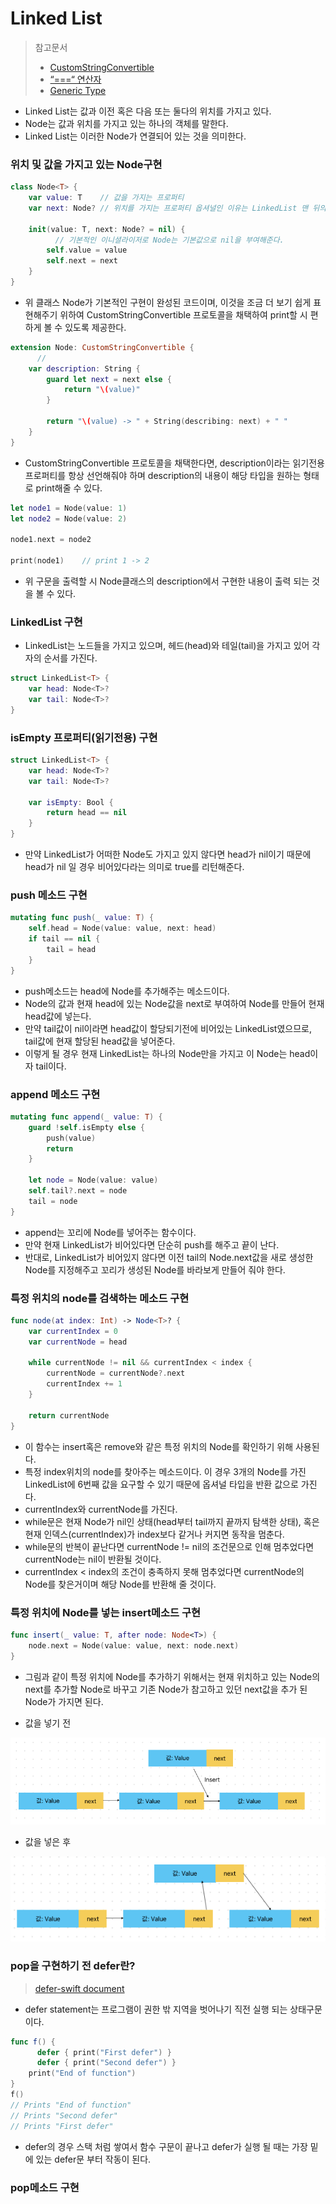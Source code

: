 # Linked List
> 참고문서
> - [CustomStringConvertible](https://developer.apple.com/documentation/swift/customstringconvertible)
> - [“===“ 연산자](https://docs.swift.org/swift-book/LanguageGuide/ClassesAndStructures.html#ID90)
> - [Generic Type](https://docs.swift.org/swift-book/LanguageGuide/Generics.html)

* Linked List는 값과 이전 혹은 다음 또는 둘다의 위치를 가지고 있다.
* Node는 값과 위치를 가지고 있는 하나의 객체를 말한다.
* Linked List는 이러한 Node가 연결되어 있는 것을 의미한다.

### 위치 및 값을 가지고 있는 Node구현
```swift
class Node<T> {
    var value: T    // 값을 가지는 프로퍼티
    var next: Node? // 위치를 가지는 프로퍼티 옵셔널인 이유는 LinkedList 맨 뒤의 Node는 항상 nil을 가리키고 있기 때문이다.
    
    init(value: T, next: Node? = nil) {
          // 기본적인 이니셜라이저로 Node는 기본값으로 nil을 부여해준다.
        self.value = value
        self.next = next
    }
}
```

* 위 클래스 Node가 기본적인 구현이 완성된 코드이며, 이것을 조금 더 보기 쉽게 표현해주기 위하여 CustomStringConvertible 프로토콜을 채택하여 print할 시 편하게 볼 수 있도록 제공한다.

```swift
extension Node: CustomStringConvertible {
      // 
    var description: String {
        guard let next = next else {
            return "\(value)"
        }
        
        return "\(value) -> " + String(describing: next) + " "
    }
}
```

* CustomStringConvertible 프로토콜을 채택한다면, description이라는 읽기전용 프로퍼티를 항상 선언해줘야 하며 description의 내용이 해당 타입을 원하는 형태로 print해줄 수 있다.

```swift
let node1 = Node(value: 1)
let node2 = Node(value: 2)

node1.next = node2

print(node1)    // print 1 -> 2
```

* 위 구문을 출력할 시 Node클래스의 description에서 구현한 내용이 출력 되는 것을 볼 수 있다.

### LinkedList 구현
* LinkedList는 노드들을 가지고 있으며, 헤드(head)와 테일(tail)을 가지고 있어 각자의 순서를 가진다.

```swift
struct LinkedList<T> {
    var head: Node<T>?
    var tail: Node<T>?
}
```

### isEmpty 프로퍼티(읽기전용) 구현
```swift
struct LinkedList<T> {
    var head: Node<T>?
    var tail: Node<T>?
    
    var isEmpty: Bool {
        return head == nil
    }
}
```
* 만약 LinkedList가 어떠한 Node도 가지고 있지 않다면 head가 nil이기 때문에 head가 nil 일 경우 비어있다라는 의미로 true를 리턴해준다.

### push 메소드 구현
```swift
mutating func push(_ value: T) {
    self.head = Node(value: value, next: head)
    if tail == nil {
        tail = head
    }
}
```
* push메소드는 head에 Node를 추가해주는 메소드이다.
* Node의 값과 현재 head에 있는 Node값을 next로 부여하여 Node를 만들어 현재 head값에 넣는다.
* 만약 tail값이 nil이라면 head값이 할당되기전에 비어있는 LinkedList였으므로, tail값에 현재 할당된 head값을 넣어준다.
* 이렇게 될 경우 현재 LinkedList는 하나의 Node만을 가지고 이 Node는 head이자 tail이다.

### append 메소드 구현
```swift
mutating func append(_ value: T) {
    guard !self.isEmpty else {
        push(value)
        return
    }
        
    let node = Node(value: value)
    self.tail?.next = node
    tail = node
}
```
* append는 꼬리에 Node를 넣어주는 함수이다.
* 만약 현재 LinkedList가 비어있다면 단순히 push를 해주고 끝이 난다.
* 반대로, LinkedList가 비어있지 않다면 이전 tail의 Node.next값을 새로 생성한 Node를 지정해주고 꼬리가 생성된 Node를 바라보게 만들어 줘야 한다.

### 특정 위치의 node를 검색하는 메소드 구현
```swift
func node(at index: Int) -> Node<T>? {
    var currentIndex = 0
    var currentNode = head
        
    while currentNode != nil && currentIndex < index {
        currentNode = currentNode?.next
        currentIndex += 1
    }
        
    return currentNode
}
```
* 이 함수는 insert혹은 remove와 같은 특정 위치의 Node를 확인하기 위해 사용된다.
* 특정 index위치의 node를 찾아주는 메소드이다. 이 경우 3개의 Node를 가진 LinkedList에 6번째 값을 요구할 수 있기 때문에 옵셔널 타입을 반환 값으로 가진다.
* currentIndex와 currentNode를 가진다.
* while문은 현재 Node가 nil인 상태(head부터 tail까지 끝까지 탐색한 상태), 혹은 현재 인덱스(currentIndex)가 index보다 같거나 커지면 동작을 멈춘다.
* while문의 반복이 끝난다면 currentNode != nil의 조건문으로 인해 멈추었다면 currentNode는 nil이 반환될 것이다.
* currentIndex < index의 조건이 충족하지 못해 멈추었다면 currentNode의 Node를 찾은거이며 해당 Node를 반환해 줄 것이다.

### 특정 위치에 Node를 넣는 insert메소드 구현
```swift
func insert(_ value: T, after node: Node<T>) {
    node.next = Node(value: value, next: node.next)
}
```
* 그림과 같이 특정 위치에 Node를 추가하기 위해서는 현재 위치하고 있는 Node의 next를 추가할 Node로 바꾸고 기존 Node가 참고하고 있던 next값을 추가 된 Node가 가지면 된다.

* 값을 넣기 전

![](https://raw.githubusercontent.com/Rhode-park/data-structure-study/leonFather/image/linkedList_beforeInsert.png)

* 값을 넣은 후 

![](https://raw.githubusercontent.com/Rhode-park/data-structure-study/leonFather/image/linkedList_afterInster.png)

### pop을 구현하기 전 defer란?
> [defer-swift document]( https://docs.swift.org/swift-book/ReferenceManual/Statements.html)
* defer statement는 프로그램이 권한 밖 지역을 벗어나기 직전 실행 되는 상태구문이다.
```swift
func f() {
      defer { print("First defer") }
      defer { print("Second defer") }
    print("End of function")
}
f()
// Prints "End of function"
// Prints "Second defer"
// Prints "First defer"
```
* defer의 경우 스택 처럼 쌓여서 함수 구문이 끝나고 defer가 실행 될 때는 가장 밑에 있는 defer문 부터 작동이 된다.

### pop메소드 구현
